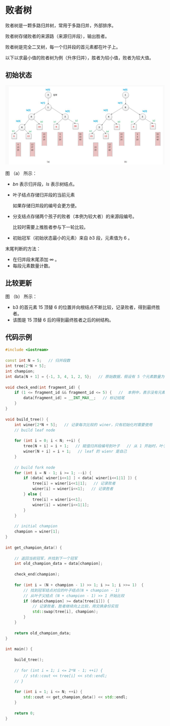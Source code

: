 # 败者树

败者树是一颗多路归并树，常用于多路归并，外部排序。

败者树存储败者的来源路（来源归并段），输出胜者。

败者树是完全二叉树，每一个归并段的首元素都在叶子上。

以下以求最小值的败者树为例（升序归并），胜者为较小值，败者为较大值。

## 初始状态

![image-20240924084024593](images/败者树/image-20240924084024593.png)

图 （a） 所示：

- $bn$ 表示归并段，$ls$ 表示树结点。

- 叶子结点存储归并段的当前元素

	如果存储归并段的编号会更方便。

- 分支结点存储两个孩子的败者（本例为较大者）的来源段编号。

	比较时需要上推胜者参与下一轮比较。

- 初始冠军（初始状态最小的元素）来自 $b3$ 段，元素值为 6 。

末尾判断的方法：

- 在归并段末尾添加 $\infty$  。
- 每段元素数量计数。

## 比较更新

图 （b） 所示：

- b3 的首元素 15 顶替 6 的位置并向根结点不断比较，记录败者，得到最终胜者。
- 该图是 15 顶替 6 后的得到最终胜者之后的树结构。

## 代码示例

```c++
#include <iostream>

const int N = 5;   // 归并段数
int tree[2*N + 5];
int champion;
int data[N + 1] = {-1, 3, 4, 1, 2, 5};   // 原始数据，假设有 5 个元素数量为 1 的归并段

void check_end(int fragment_id) {
    if (1 <= fragment_id && fragment_id <= 5) {   //  本例中，表示没有元素了
        data[fragment_id] = __INT_MAX__;   // 标记结尾
    } 
}

void build_tree() {
    int winer[2*N + 5];   // 记录每次比较的 winer，只有初始化时需要使用
    // build leaf node

    for (int i = 0; i < N; ++i) {
        tree[N + i] = i + 1;   // 赋值归并段编号到叶子   // 从 1 开始时，叶子起始下标为 N
        winer[N + i] = i + 1;   // leaf 的 wienr 是自己
    }

    // build fork node
    for (int i = N - 1; i >= 1; --i) {
        if (data[ winer[i<<1] ] < data[ winer[i<<1|1] ]) {
            tree[i] = winer[i<<1|1];   // 记录败者
            winer[i] = winer[i<<1];   // 记录胜者
        } else {
            tree[i] = winer[i<<1];
            winer[i] = winer[i<<1|1];
        }
    }

    // initial champion
    champion = winer[1];
}

int get_champion_data() {
    
    // 返回当前冠军，并找到下一个冠军
    int old_champion_data = data[champion];
    
    check_end(champion);

    for (int i = (N + champion - 1) >> 1; i >= 1; i >>= 1)  {
        // 找到冠军结点对应的叶子结点(N + champion - 1)
        // 从叶子父结点 (N + champion - 1) >> 1 开始比较
        if (data[champion] >= data[tree[i]]) {
            // 记录败者，胜者继续向上比较，用交换身份实现
            std::swap(tree[i], champion);
        }
    }

    return old_champion_data;
}

int main() {
    
    build_tree();

    // for (int i = 1; i <= 2*N - 1; ++i) {
        // std::cout << tree[i] << std::endl;
    // }

    for (int i = 1; i <= N; ++i) {
        std::cout << get_champion_data() << std::endl;
    }

    return 0;
}
```

